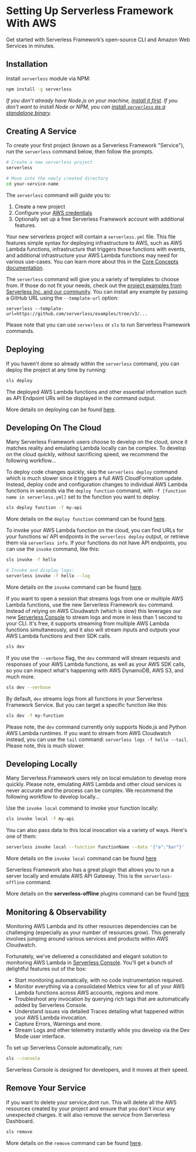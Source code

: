 <!--
title: Setting Up Serverless Framework With AWS
layout: Doc
-->

# Setting Up Serverless Framework With AWS

Get started with Serverless Framework’s open-source CLI and Amazon Web Services in minutes.

## Installation

Install `serverless` module via NPM:

```bash
npm install -g serverless
```

_If you don’t already have Node.js on your machine, [install it first](https://nodejs.org/). If you don't want to install Node or NPM, you can [install `serverless` as a standalone binary](https://www.serverless.com/framework/docs/install-standalone)._

## Creating A Service

To create your first project (known as a Serverless Framework "Service"), run the `serverless` command below, then follow the prompts.

```bash
# Create a new serverless project
serverless

# Move into the newly created directory
cd your-service-name
```

The `serverless` command will guide you to:

1. Create a new project
2. Configure your [AWS credentials](https://serverless.com/framework/docs/providers/aws/guide/credentials/)
3. Optionally set up a free Serverless Framework account with additional features.

Your new serverless project will contain a `serverless.yml` file. This file features simple syntax for deploying infrastructure to AWS, such as AWS Lambda functions, infrastructure that triggers those functions with events, and additional infrastructure your AWS Lambda functions may need for various use-cases. You can learn more about this in the [Core Concepts documentation](https://www.serverless.com/framework/docs/providers/aws/guide/intro).

The `serverless` command will give you a variety of templates to choose from. If those do not fit your needs, check out the [project examples from Serverless Inc. and our community](https://github.com/serverless/examples). You can install any example by passing a GitHub URL using the `--template-url` option:

```base
serverless --template-url=https://github.com/serverless/examples/tree/v3/...
```

Please note that you can use `serverless` or `sls` to run Serverless Framework commands.

## Deploying

If you haven't done so already within the `serverless` command, you can deploy the project at any time by running:

```bash
sls deploy
```

The deployed AWS Lambda functions and other essential information such as API Endpoint URs will be displayed in the command output.

More details on deploying can be found [here](https://www.serverless.com/framework/docs/providers/aws/guide/deploying).

## Developing On The Cloud

Many Serverless Framework users choose to develop on the cloud, since it matches reality and emulating Lambda locally can be complex. To develop on the cloud quickly, without sacrificing speed, we recommend the following workflow...

To deploy code changes quickly, skip the `serverless deploy` command which is much slower since it triggers a full AWS CloudFormation update. Instead, deploy code and configuration changes to individual AWS Lambda functions in seconds via the `deploy function` command, with `-f [function name in serverless.yml]` set to the function you want to deploy.

```bash
sls deploy function -f my-api
```

More details on the `deploy function` command can be found [here](https://www.serverless.com/framework/docs/providers/aws/cli-reference/deploy-function).

To invoke your AWS Lambda function on the cloud, you can find URLs for your functions w/ API endpoints in the `serverless deploy` output, or retrieve them via `serverless info`. If your functions do not have API endpoints, you can use the `invoke` command, like this:

```bash
sls invoke -f hello

# Invoke and display logs:
serverless invoke -f hello --log
```

More details on the `invoke` command can be found [here](https://www.serverless.com/framework/docs/providers/aws/cli-reference/invoke).

If you want to open a session that streams logs from one or multiple AWS Lambda functions, use the new Serverless Framework `dev` command. Instead of relying on AWS Cloudwatch (which is slow) this leverages our new [Serverless Console](https://serverless.com/console) to stream logs and more in less than 1 second to your CLI. It's free, it supports streaming from multiple AWS Lambda functions simultaneously, and it also will stream inputs and outputs your AWS Lambda functions and their SDK calls.

```bash
sls dev
```

If you use the `--verbose` flag, the `dev` command will stream requests and responses of your AWS Lambda functions, as well as your AWS SDK calls, so you can inspect what's happening with AWS DynamoDB, AWS S3, and much more.

```bash
sls dev --verbose
```

By default, `dev` streams logs from all functions in your Serverless Framework Service. But you can target a specific function like this:

```bash
sls dev -f my-function
```

Please note, the `dev` command currently only supports Node.js and Python AWS Lambda runtimes. If you want to stream from AWS Cloudwatch instead, you can use the `tail` command: `serverless logs -f hello --tail`. Please note, this is much slower.

## Developing Locally

Many Serverless Framework users rely on local emulation to develop more quickly. Please note, emulating AWS Lambda and other cloud services is never accurate and the process can be complex. We recommend the following workflow to develop locally...

Use the `invoke local` command to invoke your function locally:

```bash
sls invoke local -f my-api
```

You can also pass data to this local invocation via a variety of ways. Here's one of them:

```bash
serverless invoke local --function functionName --data '{"a":"bar"}'
```

More details on the `invoke local` command can be found [here](https://www.serverless.com/framework/docs/providers/aws/cli-reference/invoke-local)

Serverless Framework also has a great plugin that allows you to run a server locally and emulate AWS API Gateway. This is the `serverless-offline` command.

More details on the **serverless-offline** plugins command can be found [here](https://github.com/dherault/serverless-offline)

## Monitoring & Observability

Monitoring AWS Lambda and its other resources dependencies can be challenging (especially as your number of resources grow). This generally involves jumping around various services and products within AWS Cloudwatch.

Fortunately, we've delivered a consolidated and elegant solution to monitoring AWS Lambda in [Serverless Console](https://console.serverless.com). You'll get a bunch of delightful features out of the box:

- Start monitoring automatically, with no code instrumentation required.
- Monitor everything via a consolidated Metrics view for all of your AWS Lambda functions across AWS accounts, regions and more.
- Troubleshoot any invocation by querying rich tags that are automatically added by Serverless Console.
- Understand issues via detailed Traces detailing what happened within your AWS Lambda invocation.
- Capture Errors, Warnings and more.
- Stream Logs and other telemetry instantly while you develop via the Dev Mode user interface.

To set up Serverless Console automatically, run:

```bash
sls --console
```

Serverless Console is designed for developers, and it moves at their speed.

## Remove Your Service

If you want to delete your service,dont run. This will delete all the AWS resources created by your project and ensure that you don't incur any unexpected charges. It will also remove the service from Serverless Dashboard.

```bash
sls remove
```

More details on the `remove` command can be found [here](https://www.serverless.com/framework/docs/providers/aws/cli-reference/remove).
